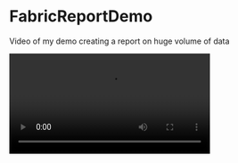 # FabricReportDemo
Video of my demo creating a report on huge volume of data


<video src='https://1drv.ms/v/s!Am-C-ktMH9lgg_MCdjnaGfQ6i8LFEA?e=lheMTU' width=360/></video>



